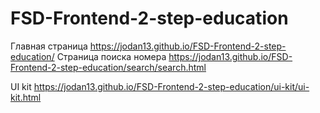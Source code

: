 # FSD-Frontend-2-step-education

Главная страница https://jodan13.github.io/FSD-Frontend-2-step-education/
Cтраница поиска номера https://jodan13.github.io/FSD-Frontend-2-step-education/search/search.html

UI kit https://jodan13.github.io/FSD-Frontend-2-step-education/ui-kit/ui-kit.html
